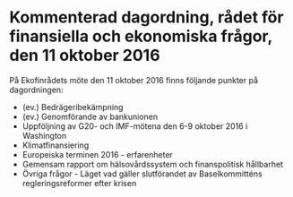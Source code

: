 # Kommenterad dagordning, rådet för finansiella och ekonomiska frågor, den 11 oktober 2016

På Ekofinrådets möte den 11 oktober 2016 finns följande punkter på dagordningen:

* (ev.) Bedrägeribekämpning
* (ev.) Genomförande av bankunionen
* Uppföljning av G20\- och IMF\-mötena den 6\-9 oktober 2016 i Washington
* Klimatfinansiering
* Europeiska terminen 2016 \- erfarenheter
* Gemensam rapport om hälsovårdssystem och finanspolitisk hållbarhet
* Övriga frågor \- Läget vad gäller slutförandet av Baselkommitténs regleringsreformer efter krisen
